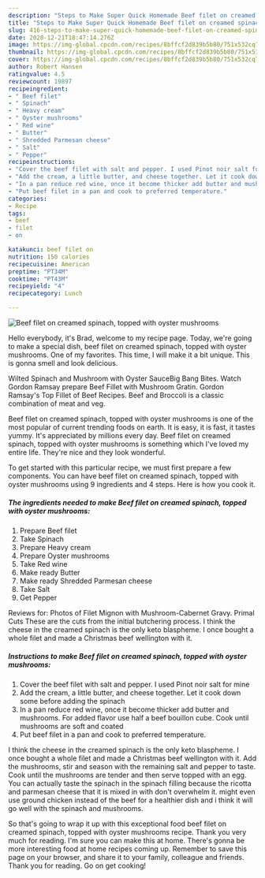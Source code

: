 ```yaml
---
description: "Steps to Make Super Quick Homemade Beef filet on creamed spinach, topped with oyster mushrooms"
title: "Steps to Make Super Quick Homemade Beef filet on creamed spinach, topped with oyster mushrooms"
slug: 416-steps-to-make-super-quick-homemade-beef-filet-on-creamed-spinach-topped-with-oyster-mushrooms
date: 2020-12-21T18:47:14.276Z
image: https://img-global.cpcdn.com/recipes/8bffcf2d839b5b80/751x532cq70/beef-filet-on-creamed-spinach-topped-with-oyster-mushrooms-recipe-main-photo.jpg
thumbnail: https://img-global.cpcdn.com/recipes/8bffcf2d839b5b80/751x532cq70/beef-filet-on-creamed-spinach-topped-with-oyster-mushrooms-recipe-main-photo.jpg
cover: https://img-global.cpcdn.com/recipes/8bffcf2d839b5b80/751x532cq70/beef-filet-on-creamed-spinach-topped-with-oyster-mushrooms-recipe-main-photo.jpg
author: Robert Hansen
ratingvalue: 4.5
reviewcount: 19897
recipeingredient:
- " Beef filet"
- " Spinach"
- " Heavy cream"
- " Oyster mushrooms"
- " Red wine"
- " Butter"
- " Shredded Parmesan cheese"
- " Salt"
- " Pepper"
recipeinstructions:
- "Cover the beef filet with salt and pepper. I used Pinot noir salt for mine"
- "Add the cream, a little butter, and cheese together. Let it cook down some before adding the spinach"
- "In a pan reduce red wine, once it become thicker add butter and mushrooms. For added flavor use half a beef bouillon cube. Cook until mushrooms are soft and coated"
- "Put beef filet in a pan and cook to preferred temperature."
categories:
- Recipe
tags:
- beef
- filet
- on

katakunci: beef filet on 
nutrition: 150 calories
recipecuisine: American
preptime: "PT34M"
cooktime: "PT43M"
recipeyield: "4"
recipecategory: Lunch

---
```



![Beef filet on creamed spinach, topped with oyster mushrooms](https://img-global.cpcdn.com/recipes/8bffcf2d839b5b80/751x532cq70/beef-filet-on-creamed-spinach-topped-with-oyster-mushrooms-recipe-main-photo.jpg)

Hello everybody, it's Brad, welcome to my recipe page. Today, we're going to make a special dish, beef filet on creamed spinach, topped with oyster mushrooms. One of my favorites. This time, I will make it a bit unique. This is gonna smell and look delicious.

Wilted Spinach and Mushroom with Oyster SauceBig Bang Bites. Watch Gordon Ramsay prepare Beef Fillet with Mushroom Gratin. Gordon Ramsay&#39;s Top Fillet of Beef Recipes. Beef and Broccoli is a classic combination of meat and veg.

Beef filet on creamed spinach, topped with oyster mushrooms is one of the most popular of current trending foods on earth. It is easy, it is fast, it tastes yummy. It's appreciated by millions every day. Beef filet on creamed spinach, topped with oyster mushrooms is something which I've loved my entire life. They're nice and they look wonderful.


To get started with this particular recipe, we must first prepare a few components. You can have beef filet on creamed spinach, topped with oyster mushrooms using 9 ingredients and 4 steps. Here is how you cook it.

<!--inarticleads1-->

##### The ingredients needed to make Beef filet on creamed spinach, topped with oyster mushrooms:

1. Prepare  Beef filet
1. Take  Spinach
1. Prepare  Heavy cream
1. Prepare  Oyster mushrooms
1. Take  Red wine
1. Make ready  Butter
1. Make ready  Shredded Parmesan cheese
1. Take  Salt
1. Get  Pepper


Reviews for: Photos of Filet Mignon with Mushroom-Cabernet Gravy. Primal Cuts These are the cuts from the initial butchering process. I think the cheese in the creamed spinach is the only keto blaspheme. I once bought a whole filet and made a Christmas beef wellington with it. 

<!--inarticleads2-->

##### Instructions to make Beef filet on creamed spinach, topped with oyster mushrooms:

1. Cover the beef filet with salt and pepper. I used Pinot noir salt for mine
1. Add the cream, a little butter, and cheese together. Let it cook down some before adding the spinach
1. In a pan reduce red wine, once it become thicker add butter and mushrooms. For added flavor use half a beef bouillon cube. Cook until mushrooms are soft and coated
1. Put beef filet in a pan and cook to preferred temperature.


I think the cheese in the creamed spinach is the only keto blaspheme. I once bought a whole filet and made a Christmas beef wellington with it. Add the mushrooms, stir and season with the remaining salt and pepper to taste. Cook until the mushrooms are tender and then serve topped with an egg. You can actually taste the spinach in the spinach filling because the ricotta and parmesan cheese that it is mixed in with don&#39;t overwhelm it. might even use ground chicken instead of the beef for a healthier dish and i think it will go well with the spinach and mushrooms. 

So that's going to wrap it up with this exceptional food beef filet on creamed spinach, topped with oyster mushrooms recipe. Thank you very much for reading. I'm sure you can make this at home. There's gonna be more interesting food at home recipes coming up. Remember to save this page on your browser, and share it to your family, colleague and friends. Thank you for reading. Go on get cooking!
